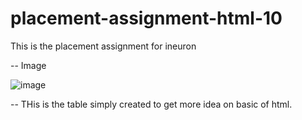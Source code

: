 # placement-assignment-html-10
This is the placement assignment for ineuron

-- Image

![image](https://github.com/DeeptiDaisy/placement-assignment-html-10/assets/109961309/1cabc486-e87a-437e-a862-594273af6385)


-- THis is the table simply created to get more idea on basic of html.
